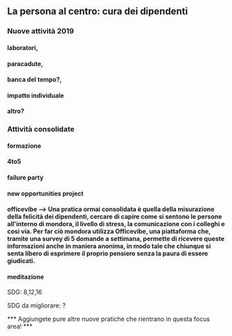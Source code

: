 ## La persona al centro: cura dei dipendenti 

### Nuove attività 2019

#### laboratori, 

#### paracadute, 

#### banca del tempo?, 

#### impatto individuale

#### altro?

### Attività consolidate

#### formazione

#### 4to5

#### failure party

#### new opportunities project

#### officevibe --> Una pratica ormai consolidata è quella della misurazione della felicità dei dipendenti, cercare di capire come si sentono le persone all'interno di mondora, il livello di stress, la comunicazione con i colleghi e così via. Per far ciò mondora utilizza Officevibe, una piattaforma che, tramite una survey di 5 domande a settimana, permette di ricevere queste informazioni anche in maniera anonima, in modo tale che chiunque si senta libero di esprimere il proprio pensiero senza la paura di essere giudicati. 

#### meditazione

SDG: 8,12,16

SDG da migliorare: ?

*** Aggiungete pure altre nuove pratiche che rientrano in questa focus area! ***
